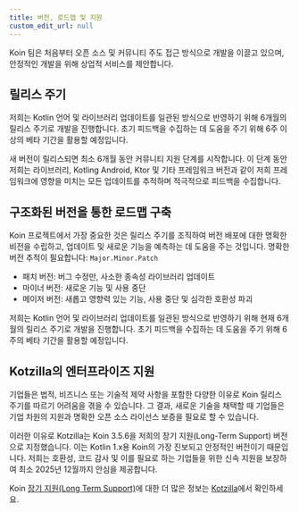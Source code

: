 ```yaml
---
title: 버전, 로드맵 및 지원
custom_edit_url: null
---
```


Koin 팀은 처음부터 오픈 소스 및 커뮤니티 주도 접근 방식으로 개발을 이끌고 있으며, 안정적인 개발을 위해 상업적 서비스를 제안합니다.

## 릴리스 주기

저희는 Kotlin 언어 및 라이브러리 업데이트를 일관된 방식으로 반영하기 위해 6개월의 릴리스 주기로 개발을 진행합니다. 초기 피드백을 수집하는 데 도움을 주기 위해 6주 이상의 베타 기간을 활용할 예정입니다.

새 버전이 릴리스되면 최소 6개월 동안 커뮤니티 지원 단계를 시작합니다. 이 단계 동안 저희는 라이브러리, Kotling Android, Ktor 및 기타 프레임워크 버전과 같이 저희 프레임워크에 영향을 미치는 모든 업데이트를 추적하며 적극적으로 피드백을 수집합니다.

## 구조화된 버전을 통한 로드맵 구축

Koin 프로젝트에서 가장 중요한 것은 릴리스 주기를 조직하여 버전 배포에 대한 명확한 비전을 수립하고, 업데이트 및 새로운 기능을 예측하는 데 도움을 주는 것입니다. 명확한 버전 추적이 필요합니다: `Major.Minor.Patch`

- 패치 버전: 버그 수정만, 사소한 종속성 라이브러리 업데이트
- 마이너 버전: 새로운 기능 및 사용 중단
- 메이저 버전: 새롭고 영향력 있는 기능, 사용 중단 및 심각한 호환성 파괴

저희는 Kotlin 언어 및 라이브러리 업데이트를 일관된 방식으로 반영하기 위해 현재 6개월의 릴리스 주기로 개발을 진행합니다. 초기 피드백을 수집하는 데 도움을 주기 위해 6주의 베타 기간을 활용할 예정입니다.

## Kotzilla의 엔터프라이즈 지원

기업들은 법적, 비즈니스 또는 기술적 제약 사항을 포함한 다양한 이유로 Koin 릴리스 주기를 따르기 어려움을 겪을 수 있습니다.
그 결과, 새로운 기술을 채택할 때 기업들은 기업 차원의 지원과 명확한 오픈 소스 라이선스 보증을 필요로 할 수 있습니다.

이러한 이유로 Kotzilla는 Koin 3.5.6을 저희의 장기 지원(Long-Term Support) 버전으로 지정했습니다. 이는 Kotlin 1.x용 Koin의 가장 진보되고 안정적인 버전이기 때문입니다.
저희는 호환성, 코드 감사 및 이를 필요로 하는 기업들을 위한 신속 지원을 보장하여 최소 2025년 12월까지 안심을 제공합니다.

Koin [장기 지원(Long Term Support)](https://support.insert-koin.io)에 대한 더 많은 정보는 [Kotzilla](https://kotzilla.io)에서 확인하세요.